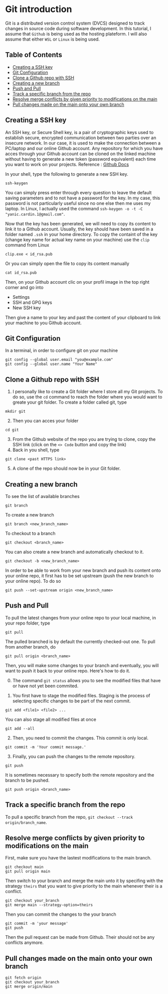 # Git introduction
Git is a distributed version control system (DVCS) designed to track changes in source code during software development. In this tutorial, I assume that `Github` is being used as the hosting plateform. I will also assume that either `WSL` or `Linux` is being used.

## Table of Contents
- [Creating a SSH key](#creating_ss_key)
- [Git Configuration](#git_configuration)
- [Clone a Github repo with SSH](#Cloning_github)
- [Creating a new branch](#branch)
- [Push and Pull](#push_pull)
- [Track a specific branch from the repo](#track-a-specific-branch-from-the-repo)
- [Resolve merge conflicts by given priority to modifications on the main](#resolve-merge-conflicts-by-given-priority-to-modifications-on-the-main)
- [Pull changes made on the main onto your own branch](#pull-changes-made-on-the-main-onto-your-own-branch)

## Creating a SSH key
An SSH key, or Secure Shell key, is a pair of cryptographic keys used to establish secure, encrypted communication between two parties over an insecure network. In our case, it is used to make the connection between a PC/laptop and our online Github account. Any repository for which you have acces through your Github account can be cloned on the linked machine without having to generate a new token (password equivalent) each time you want to work on your projects. Reference : [Github Docs](https://docs.github.com/en/authentication/connecting-to-github-with-ssh/adding-a-new-ssh-key-to-your-github-account)

In your shell, type the following to generate a new SSH key.
```
ssh-keygen
```
You can simply press enter through every question to leave the default saving parameters and to not have a password for the key. In my case, this password is not particularly useful since no one else then me uses my laptop. In Linux, I actually used the command `ssh-keygen -o -t -C "yanic.cardin.1@gmail.com"`.

Now that the key has been generated, we will need to copy its content to link it to a Github account. Usually, the key should have been saved in a folder named `.ssh` in your home directory. To copy the containt of the key (change key name for actual key name on your machine) use the `clip` command from Linux
```
clip.exe < id_rsa.pub
```
Or you can simply open the file to copy its content manually
```
cat id_rsa.pub
```

Then, on your Github account clic on your profil image in the top right corner and go into
* Settings
* SSH and GPG keys
* New SSH key

Then give a name to your key and past the content of your clipboard to link your machine to you Github account.

## Git Configuration
In a terminal, in order to configure git on your machine
```
git config --global user.email "you@example.com"
git config --global user.name "Your Name"
```

## Clone a Github repo with SSH
1. I personally like to create a Git folder where I store all my Git projects. To do so, use the `cd` command to reach the folder where you would want to greate your git folder. To create a folder called git, type
```
mkdir git
```
2. Then you can acces your folder
```
cd git
```
3. From the Github website of the repo you are trying to clone, copy the SSH link (click on the `<> Code` button and copy the link)
4. Back in you shell, type
```
git clone <past HTTPS link>
```
5. A clone of the repo should now be in your Git folder.

## Creating a new branch
To see the list of available branches
```
git branch
```
To create a new branch
```
git branch <new_branch_name>
```
To checkout to a branch
```
git checkout <branch_name>
```
You can also create a new branch and automatically checkout to it.
```
git checkout -b <new_branch_name>
```
In order to be able to work from your new branch and push its content onto your online repo, it first has to be set upstream (push the new branch to your online repo). To do so
```
git push --set-upstream origin <new_branch_name>
```

## Push and Pull
To pull the latest changes from your online repo to your local machine, in your repo folder, type
```
git pull
```
The pulled branched is by default the currently checked-out one. To pull from another branch, do
```
git pull origin <branch_name>
```
Then, you will make some changes to your branch and eventually, you will want to push it back to your online repo. Here's how to do it. 

0. The command `git status` allows you to see the modified files that have or have not yet been commited.

1. You first have to stage the modified files. Staging is the process of selecting specific changes to be part of the next commit.
```
git add <file1> <file2> ...
```
You can also stage all modified files at once
```
git add --all
```
2. Then, you need to commit the changes. This commit is only local. 
```
git commit -m 'Your commit message.'
```
3. Finally, you can push the changes to the remote repository.
```
git push
```
It is sometimes necessary to specify both the remote repository and the branch to be pushed.
```
git push origin <branch_name>
```

## Track a specific branch from the repo
To pull a specific branch from the repo, `git checkout --track origin/branch_name`.

## Resolve merge conflicts by given priority to modifications on the main
First, make sure you have the lastest modifications to the main branch.
```
git checkout main
git pull origin main
```
Then switch to your branch and merge the main unto it by specifing with the strategy `theirs` that you want to give priority to the main whenever their is a conflict.
```
git checkout your_branch
git merge main --strategy-option=theirs
```
Then you can commit the changes to the your branch
```
git commit -m 'your message'
git push
```
Then the pull request can be made from Github. Their should not be any conflicts anymore.

## Pull changes made on the main onto your own branch
```
git fetch origin
git checkout your_branch
git merge origin/main
```